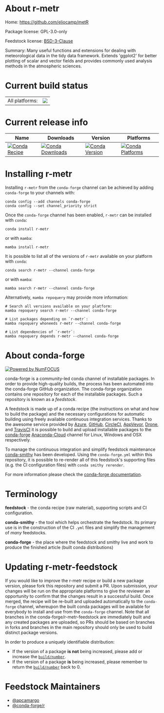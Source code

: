 About r-metr
============

Home: https://github.com/eliocamp/metR

Package license: GPL-3.0-only

Feedstock license: [BSD-3-Clause](https://github.com/conda-forge/r-metr-feedstock/blob/main/LICENSE.txt)

Summary: Many useful functions and extensions for dealing with meteorological data in the tidy data framework. Extends 'ggplot2' for better plotting of scalar and vector fields and provides commonly used analysis methods in the atmospheric sciences.

Current build status
====================


<table><tr><td>All platforms:</td>
    <td>
      <a href="https://dev.azure.com/conda-forge/feedstock-builds/_build/latest?definitionId=4236&branchName=main">
        <img src="https://dev.azure.com/conda-forge/feedstock-builds/_apis/build/status/r-metr-feedstock?branchName=main">
      </a>
    </td>
  </tr>
</table>

Current release info
====================

| Name | Downloads | Version | Platforms |
| --- | --- | --- | --- |
| [![Conda Recipe](https://img.shields.io/badge/recipe-r--metr-green.svg)](https://anaconda.org/conda-forge/r-metr) | [![Conda Downloads](https://img.shields.io/conda/dn/conda-forge/r-metr.svg)](https://anaconda.org/conda-forge/r-metr) | [![Conda Version](https://img.shields.io/conda/vn/conda-forge/r-metr.svg)](https://anaconda.org/conda-forge/r-metr) | [![Conda Platforms](https://img.shields.io/conda/pn/conda-forge/r-metr.svg)](https://anaconda.org/conda-forge/r-metr) |

Installing r-metr
=================

Installing `r-metr` from the `conda-forge` channel can be achieved by adding `conda-forge` to your channels with:

```
conda config --add channels conda-forge
conda config --set channel_priority strict
```

Once the `conda-forge` channel has been enabled, `r-metr` can be installed with `conda`:

```
conda install r-metr
```

or with `mamba`:

```
mamba install r-metr
```

It is possible to list all of the versions of `r-metr` available on your platform with `conda`:

```
conda search r-metr --channel conda-forge
```

or with `mamba`:

```
mamba search r-metr --channel conda-forge
```

Alternatively, `mamba repoquery` may provide more information:

```
# Search all versions available on your platform:
mamba repoquery search r-metr --channel conda-forge

# List packages depending on `r-metr`:
mamba repoquery whoneeds r-metr --channel conda-forge

# List dependencies of `r-metr`:
mamba repoquery depends r-metr --channel conda-forge
```


About conda-forge
=================

[![Powered by
NumFOCUS](https://img.shields.io/badge/powered%20by-NumFOCUS-orange.svg?style=flat&colorA=E1523D&colorB=007D8A)](https://numfocus.org)

conda-forge is a community-led conda channel of installable packages.
In order to provide high-quality builds, the process has been automated into the
conda-forge GitHub organization. The conda-forge organization contains one repository
for each of the installable packages. Such a repository is known as a *feedstock*.

A feedstock is made up of a conda recipe (the instructions on what and how to build
the package) and the necessary configurations for automatic building using freely
available continuous integration services. Thanks to the awesome service provided by
[Azure](https://azure.microsoft.com/en-us/services/devops/), [GitHub](https://github.com/),
[CircleCI](https://circleci.com/), [AppVeyor](https://www.appveyor.com/),
[Drone](https://cloud.drone.io/welcome), and [TravisCI](https://travis-ci.com/)
it is possible to build and upload installable packages to the
[conda-forge](https://anaconda.org/conda-forge) [Anaconda-Cloud](https://anaconda.org/)
channel for Linux, Windows and OSX respectively.

To manage the continuous integration and simplify feedstock maintenance
[conda-smithy](https://github.com/conda-forge/conda-smithy) has been developed.
Using the ``conda-forge.yml`` within this repository, it is possible to re-render all of
this feedstock's supporting files (e.g. the CI configuration files) with ``conda smithy rerender``.

For more information please check the [conda-forge documentation](https://conda-forge.org/docs/).

Terminology
===========

**feedstock** - the conda recipe (raw material), supporting scripts and CI configuration.

**conda-smithy** - the tool which helps orchestrate the feedstock.
                   Its primary use is in the construction of the CI ``.yml`` files
                   and simplify the management of *many* feedstocks.

**conda-forge** - the place where the feedstock and smithy live and work to
                  produce the finished article (built conda distributions)


Updating r-metr-feedstock
=========================

If you would like to improve the r-metr recipe or build a new
package version, please fork this repository and submit a PR. Upon submission,
your changes will be run on the appropriate platforms to give the reviewer an
opportunity to confirm that the changes result in a successful build. Once
merged, the recipe will be re-built and uploaded automatically to the
`conda-forge` channel, whereupon the built conda packages will be available for
everybody to install and use from the `conda-forge` channel.
Note that all branches in the conda-forge/r-metr-feedstock are
immediately built and any created packages are uploaded, so PRs should be based
on branches in forks and branches in the main repository should only be used to
build distinct package versions.

In order to produce a uniquely identifiable distribution:
 * If the version of a package **is not** being increased, please add or increase
   the [``build/number``](https://docs.conda.io/projects/conda-build/en/latest/resources/define-metadata.html#build-number-and-string).
 * If the version of a package **is** being increased, please remember to return
   the [``build/number``](https://docs.conda.io/projects/conda-build/en/latest/resources/define-metadata.html#build-number-and-string)
   back to 0.

Feedstock Maintainers
=====================

* [@apcamargo](https://github.com/apcamargo/)
* [@conda-forge/r](https://github.com/conda-forge/r/)

